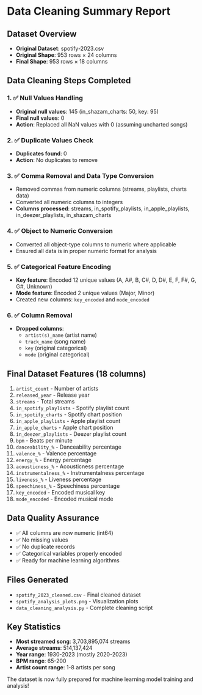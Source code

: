 # Data Cleaning Summary Report

## Dataset Overview
- **Original Dataset**: spotify-2023.csv
- **Original Shape**: 953 rows × 24 columns
- **Final Shape**: 953 rows × 18 columns

## Data Cleaning Steps Completed

### 1. ✅ Null Values Handling
- **Original null values**: 145 (in_shazam_charts: 50, key: 95)
- **Final null values**: 0
- **Action**: Replaced all NaN values with 0 (assuming uncharted songs)

### 2. ✅ Duplicate Values Check
- **Duplicates found**: 0
- **Action**: No duplicates to remove

### 3. ✅ Comma Removal and Data Type Conversion
- Removed commas from numeric columns (streams, playlists, charts data)
- Converted all numeric columns to integers
- **Columns processed**: streams, in_spotify_playlists, in_apple_playlists, in_deezer_playlists, in_shazam_charts

### 4. ✅ Object to Numeric Conversion
- Converted all object-type columns to numeric where applicable
- Ensured all data is in proper numeric format for analysis

### 5. ✅ Categorical Feature Encoding
- **Key feature**: Encoded 12 unique values (A, A#, B, C#, D, D#, E, F, F#, G, G#, Unknown)
- **Mode feature**: Encoded 2 unique values (Major, Minor)
- Created new columns: `key_encoded` and `mode_encoded`

### 6. ✅ Column Removal
- **Dropped columns**: 
  - `artist(s)_name` (artist name)
  - `track_name` (song name)
  - `key` (original categorical)
  - `mode` (original categorical)

## Final Dataset Features (18 columns)
1. `artist_count` - Number of artists
2. `released_year` - Release year
3. `streams` - Total streams
4. `in_spotify_playlists` - Spotify playlist count
5. `in_spotify_charts` - Spotify chart position
6. `in_apple_playlists` - Apple playlist count
7. `in_apple_charts` - Apple chart position
8. `in_deezer_playlists` - Deezer playlist count
9. `bpm` - Beats per minute
10. `danceability_%` - Danceability percentage
11. `valence_%` - Valence percentage
12. `energy_%` - Energy percentage
13. `acousticness_%` - Acousticness percentage
14. `instrumentalness_%` - Instrumentalness percentage
15. `liveness_%` - Liveness percentage
16. `speechiness_%` - Speechiness percentage
17. `key_encoded` - Encoded musical key
18. `mode_encoded` - Encoded musical mode

## Data Quality Assurance
- ✅ All columns are now numeric (int64)
- ✅ No missing values
- ✅ No duplicate records
- ✅ Categorical variables properly encoded
- ✅ Ready for machine learning algorithms

## Files Generated
- `spotify_2023_cleaned.csv` - Final cleaned dataset
- `spotify_analysis_plots.png` - Visualization plots
- `data_cleaning_analysis.py` - Complete cleaning script

## Key Statistics
- **Most streamed song**: 3,703,895,074 streams
- **Average streams**: 514,137,424
- **Year range**: 1930-2023 (mostly 2020-2023)
- **BPM range**: 65-200
- **Artist count range**: 1-8 artists per song

The dataset is now fully prepared for machine learning model training and analysis!